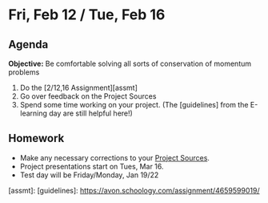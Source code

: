 Fri, Feb 12 / Tue, Feb 16
==================

Agenda
---------
**Objective:** Be comfortable solving all sorts of conservation of momentum problems

1. Do the [2/12,16 Assignment][assmt]
2. Go over feedback on the Project Sources
3. Spend some time working on your project.  (The [guidelines] from the E-learning day are still helpful here!)



Homework 
-------------
- Make any necessary corrections to your [Project Sources][sources].
- Project presentations start on Tues, Mar 16.
- Test day will be Friday/Monday, Jan 19/22

[sources]: https://avon.schoology.com/assignment/4545023001
[assmt]: 
[guidelines]: https://avon.schoology.com/assignment/4659599019/


<!--stackedit_data:
eyJoaXN0b3J5IjpbLTE2MTQxOTI4NCw1MTI2OTM1NTQsOTA3OD
kyMzQ2LDYzMzQ2MzM1OCw3NDY2NDgwMzAsLTcxMDcwOTQyNiwz
NTE5MjgzMTEsLTE3Mjk1Njg2OTUsLTE4NjkxNjU1MjgsMTI5MD
ExNjQwMywtMTMwNzgxNTAyOSw0NTMzMzU4MTgsLTY2MDk1Mjc5
MywtMTM3MTMxODAyOSwtMTcxOTUzODE5LC05OTAwMDI1MTYsLT
EzMjc2MjQxNzIsLTc5NjUwNTg0NV19
-->